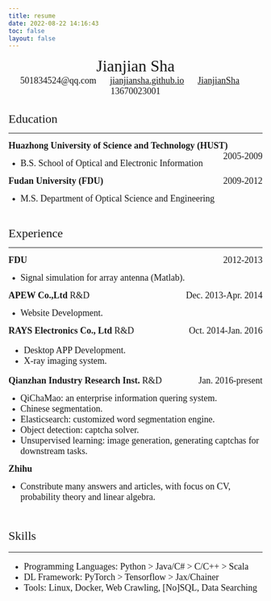 ```yaml
---
title: resume
date: 2022-08-22 14:16:43
toc: false
layout: false
---
```


<script src="https://kit.fontawesome.com/fff3aa0c8a.js" crossorigin="anonymous"></script>

<div align='center'>
<font face="Fontin SmallCaps" size="6">Jianjian Sha</font>
</div>


<center>
<font face="LMSans12" size="4"><i class="fa-solid fa-envelope"></i> 501834524@qq.com &emsp; <i class="fa-solid fa-link"></i> <a href='https://jianjiansha.github.io/'>jianjiansha.github.io</a> &emsp; <i class="fa-brands fa-github"></i> <a href='https://github.com/JianjianSha'>JianjianSha</a> &emsp; <i class="fa-solid fa-phone"></i> 13670023001</font>
</center>

<br/>

<font face='Fontin SmallCaps' size="5"><i class="fa-solid fa-graduation-cap"></i> Education</font>
___

<div><font face='TeXGyreTermes' size='4.5'><b>Huazhong University of Science and Technology (HUST)</b><span style="float:right;">2005-2009</span></font> </div>

- <font face='TeXGyreTermes' size='4'>B.S. School of Optical and Electronic Information</font>

<div><font face='TeXGyreTermes' size='4.5'><b>Fudan University (FDU)</b><span style="float:right;">2009-2012</span></font> </div>

- <font face='TeXGyreTermes' size='4'>M.S. Department of Optical Science and Engineering</font>

<br/>

<font face='Fontin SmallCaps' size="5"><i class="fa-solid fa-user-group"></i> Experience</font>
___

<div><font face='TeXGyreTermes' size='4.5'><b>FDU</b><span style="float:right;">2012-2013</span></font></div>

- <font face='TeXGyreTermes' size='4'>Signal simulation for array antenna (Matlab).</font>

<div><font face='TeXGyreTermes' size='4.5'><b>APEW Co.,Ltd</b> R&D<span style="float:right;">Dec. 2013-Apr. 2014</span></font></div>

- <font face='TeXGyreTermes' size='4'>Website Development.</font>

<div><font face='TeXGyreTermes' size='4.5'><b>RAYS Electronics Co., Ltd</b> R&D<span style="float:right;">Oct. 2014-Jan. 2016</span></font></div>

<font face='TeXGyreTermes' size='4'>

- Desktop APP Development.
- X-ray imaging system.

</font>

<div><font face='TeXGyreTermes' size='4.5'><b>Qianzhan Industry Research Inst.</b> R&D<span style="float:right;">Jan. 2016-present</span></font></div>

- <font face='TeXGyreTermes' size='4'>QiChaMao: an enterprise information quering system.</font>
- <font face='TeXGyreTermes' size='4'>Chinese segmentation.</font>
- <font face='TeXGyreTermes' size='4'>Elasticsearch: customized word segmentation engine.</font>
- <font face='TeXGyreTermes' size='4'>Object detection: captcha solver.</font>
- <font face='TeXGyreTermes' size='4'>Unsupervised learning: image generation, generating captchas for downstream tasks.</font>

<div><font face='TeXGyreTermes' size='4.5'><b>Zhihu</b></font></div>

- <font face='TeXGyreTermes' size='4'>Constribute many answers and articles, with focus on CV, probability theory and linear algebra.<font>


<br/>

<font face='Fontin SmallCaps' size="5"><i class="fa-solid fa-gears"></i> Skills</font>
___

- <font face='TeXGyreTermes' size='4'>Programming Languages: Python > Java/C# > C/C++ > Scala</font>
- <font face='TeXGyreTermes' size='4'>DL Framework: PyTorch > Tensorflow > Jax/Chainer</font>
- <font face='TeXGyreTermes' size='4'>Tools: Linux, Docker, Web Crawling, [No]SQL, Data Searching</font>